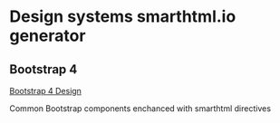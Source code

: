 # Design systems smarthtml.io generator

## Bootstrap 4

[Bootstrap 4 Design](https://smart-html.github.io/smarthtml-design/bs4.html)

Common Bootstrap components enchanced with smarthtml directives
